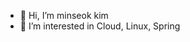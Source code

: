 - 👋 Hi, I’m minseok kim
- 👀 I’m interested in Cloud, Linux, Spring

<!---
kmus1232/kmus1232 is a ✨ special ✨ repository because its `README.md` (this file) appears on your GitHub profile.
You can click the Preview link to take a look at your changes.
--->
